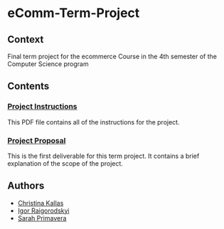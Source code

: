 # eComm-Term-Project
## Context
Final term project for the ecommerce Course in the 4th semester of the Computer Science program

## Contents
### [Project Instructions](#Term_Project_Instructions.pdf)
This PDF file contains all of the instructions for the project. <br>

### [Project Proposal](#ProjectProposal.md)
This is the first deliverable for this term project. It contains a brief explanation of the scope of the project. <br>


## Authors
- [Christina Kallas](https://github.com/ChristinaKs)
- [Igor Raigorodskyi](https://github.com/raigorodskyi)
- [Sarah Primavera](https://github.com/sarahprimavera)
